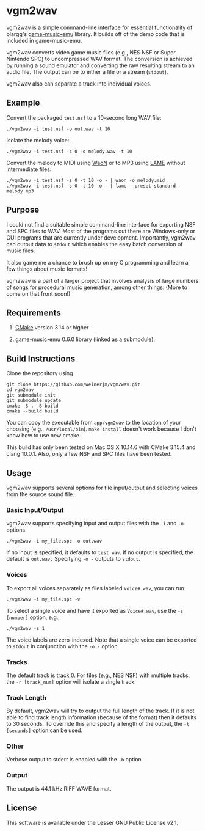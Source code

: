 # vgm2wav
vgm2wav is a simple command-line interface for essential functionality of blargg's [game-music-emu](https://bitbucket.org/mpyne/game-music-emu/wiki/Home) library. It builds off of the demo code that is included in game-music-emu.

vgm2wav converts video game music files (e.g., NES NSF or Super Nintendo SPC) to uncompressed WAV format. 
The conversion is achieved by running a sound emulator and converting the raw resulting stream to an audio file.
The output can be to either a file or a stream (`stdout`).

vgm2wav also can separate a track into individual voices.

## Example
Convert the packaged `test.nsf` to a 10-second long WAV file:
```
./vgm2wav -i test.nsf -o out.wav -t 10
```
Isolate the melody voice:
```
./vgm2wav -i test.nsf -s 0 -o melody.wav -t 10
```
Convert the melody to MIDI using [WaoN](http://waon.sourceforge.net/) or to MP3 using [LAME](http://lame.sourceforge.net/) without intermediate files:
```
./vgm2wav -i test.nsf -s 0 -t 10 -o - | waon -o melody.mid
./vgm2wav -i test.nsf -s 0 -t 10 -o - | lame --preset standard - melody.mp3
```

## Purpose
I could not find a suitable simple command-line interface for exporting NSF and SPC files to WAV. 
Most of the programs out there are Windows-only or GUI programs that are currently under development. 
Importantly, vgm2wav can output data to `stdout` which enables the easy batch conversion of music files.

It also game me a chance to brush up on my C programming and learn a few things about music formats! 

vgm2wav is a part of a larger project that involves analysis of large numbers of songs for procedural music generation, among other things. 
(More to come on that front soon!)

## Requirements

1. [CMake](http://cmake.org/) version 3.14 or higher

2. [game-music-emu](https://bitbucket.org/mpyne/game-music-emu/wiki/Home) 0.6.0 library (linked as a submodule).

## Build Instructions
Clone the repository using
```
git clone https://github.com/weinerjm/vgm2wav.git
cd vgm2wav
git submodule init
git submodule update
cmake -S . -B build
cmake --build build
```
You can copy the executable from `app/vgm2wav` to the location of your choosing (e.g., `/usr/local/bin`). `make install` doesn't work because I don't know how to use new cmake.

This build has only been tested on Mac OS X 10.14.6 with CMake 3.15.4 and clang 10.0.1. Also, only a few NSF and SPC files have been tested.

## Usage
vgm2wav supports several options for file input/output and selecting voices from the source sound file.
### Basic Input/Output
vgm2wav supports specifying input and output files with the `-i` and `-o` options:
```
./vgm2wav -i my_file.spc -o out.wav
```
If no input is specified, it defaults to `test.wav`. If no output is specified, the default is `out.wav.` Specifying `-o -` outputs to `stdout`.

### Voices
To export all voices separately as files labeled `Voice#.wav`, you can run
```
./vgm2wav -i my_file.spc -v
```
To select a single voice and have it exported as `Voice#.wav`, use the `-s [number]` option, e.g.,
```
./vgm2wav -s 1
```
The voice labels are zero-indexed. Note that a single voice can be exported to `stdout` in conjunction with the `-o -` option. 

### Tracks
The default track is track 0. For files (e.g., NES NSF) with multiple tracks, the `-r [track_num]` option will isolate a single track.

### Track Length
By default, vgm2wav will try to output the full length of the track. If it is not able to find track length information (because of the format) then it defaults to 30 seconds. To override this and specify a length of the output, the `-t [seconds]` option can be used.

### Other
Verbose output to stderr is enabled with the `-b` option.

### Output
The output is 44.1 kHz RIFF WAVE format. 

## License
This software is available under the Lesser GNU Public License v2.1.
